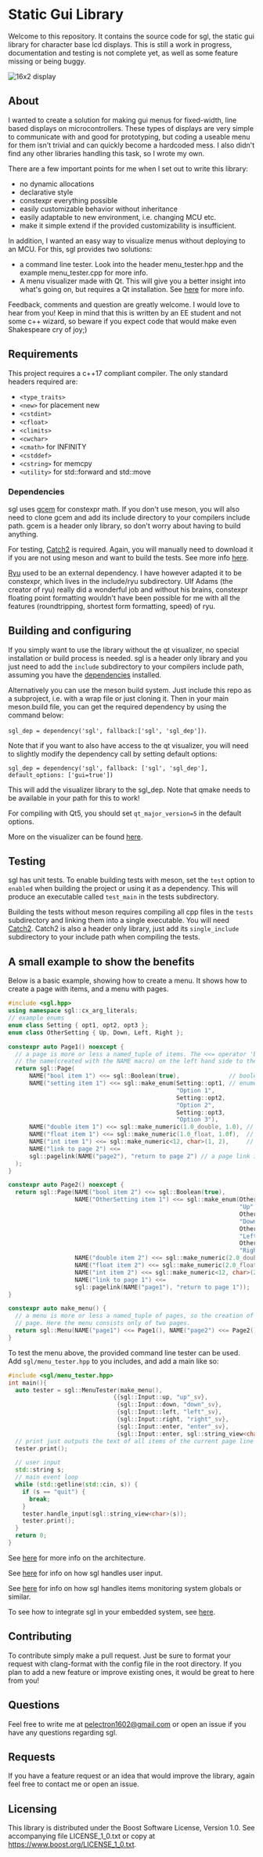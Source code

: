 # Static Gui Library

Welcome to this repository. It contains the source code for sgl, the static gui library for character base lcd displays. This is still a work in progress, documentation and testing is not complete yet, as well as some feature missing or being buggy.

![16x2 display](markdown/images/display.jpg)

## About

I wanted to create a solution for making gui menus for fixed-width, line based displays on microcontrollers. These types of displays are very simple to communicate with and good for prototyping, but coding a useable menu for them isn't trivial and can quickly become a hardcoded mess. I also didn't find any other libraries handling this task, so I wrote my own.

There are a few important points for me when I set out to write this library:

- no dynamic allocations
- declarative style
- constexpr everything possible
- easily customizable behavior without inheritance
- easily adaptable to new environment, i.e. changing MCU etc.
- make it simple extend if the provided customizability is insufficient.

In addition, I wanted an easy way to visualize menus without deploying to an MCU. For this, sgl provides two solutions:

- a command line tester. Look into the header menu_tester.hpp and the example menu_tester.cpp for more info.
- A menu visualizer made with Qt. This will give you a better insight into what's going on, but requires a Qt installation. See [here](markdown/visualizer.md) for more info.

Feedback, comments and question are greatly welcome. I would love to hear from you! Keep in mind that this is written by an EE student and not some c++ wizard, so beware if you expect code that would make even Shakespeare cry of joy;)

## Requirements

This project requires a c++17 compliant compiler.
The only standard headers required are:

- `<type_traits>`
- `<new>` for placement new
- `<cstdint>`
- `<cfloat>`
- `<climits>`
- `<cwchar>`
- `<cmath>` for INFINITY
- `<cstddef>`
- `<cstring>` for memcpy
- `<utility>` for std::forward and std::move

### Dependencies

sgl uses [gcem](https://github.com/kthohr/gcem) for constexpr math. If you don't use meson, you will also need to clone gcem and add its include directory to your compilers include path. gcem is a header only library, so don't worry about having to build anything.

For testing, [Catch2](https://github.com/catchorg/Catch2) is required. Again, you will manually need to download it if you are not using meson and want to build the tests. See more info [here](readme.md#testing).

[Ryu](https://github.com/ulfjack/ryu) used to be an external dependency. I have however adapted it to be constexpr, which lives in the include/ryu subdirectory. Ulf Adams (the creator of ryu) really did a wonderful job and without his brains, constexpr floating point formatting wouldn't have been possible for me with all the features (roundtripping, shortest form formatting, speed) of ryu.

## Building and configuring

If you simply want to use the library without the qt visualizer, no special installation or build process is needed. sgl is a header only library and you just need to add the `include` subdirectory to your compilers include path, assuming you have the [dependencies](readme.md#dependencies) installed.

Alternatively you can use the meson build system. Just include this repo as a subproject, i.e. with a wrap file or just cloning it. Then in your main meson.build file, you can get the required dependency by using the command below:

``sgl_dep = dependency('sgl', fallback:['sgl', 'sgl_dep'])``. 

Note that if you want to also have access to the qt visualizer, you will need to slightly modify the dependency call by setting default options:

``sgl_dep = dependency('sgl', fallback: ['sgl', 'sgl_dep'], default_options: ['gui=true'])``

This will add the visualizer library to the sgl_dep.
Note that qmake needs to be available in your path for this to work!

For compiling with Qt5, you should set `qt_major_version=5` in the default options.

More on the visualizer can be found [here](markdown/visualizer.md).

## Testing

sgl has unit tests. To enable building tests with meson, set the `test` option to `enabled`  when building the project or using it as a dependency. This will produce an executable called `test_main` in the tests subdirectory. 

Building the tests without meson requires compiling all cpp files in the `tests` subdirectory and linking them into a single executable. You will need [Catch2](https://github.com/catchorg/Catch2). Catch2 is also a header only library, just add its `single_include` subdirectory to your include path when compiling the tests.

## A small example to show the benefits

Below is a basic example, showing how to create a menu. It shows how to create a page with items, and a menu with pages.

```cpp
#include <sgl.hpp>
using namespace sgl::cx_arg_literals;
// example enums
enum class Setting { opt1, opt2, opt3 };
enum class OtherSetting { Up, Down, Left, Right };

constexpr auto Page1() noexcept {
  // a page is more or less a named_tuple of items. The <<= operator 'binds' 
  // the name(created with the NAME macro) on the left hand side to the item on the right hand side.
  return sgl::Page(
      NAME("bool item 1") <<= sgl::Boolean(true),              // boolean item
      NAME("setting item 1") <<= sgl::make_enum(Setting::opt1, // enumerated item
                                                "Option 1",
                                                Setting::opt2,
                                                "Option 2",
                                                Setting::opt3,
                                                "Option 3"),
      NAME("double item 1") <<= sgl::make_numeric(1.0_double, 1.0), // item holding a double
      NAME("float item 1") <<= sgl::make_numeric(1.0_float, 1.0f),  // item holding a float
      NAME("int item 1") <<= sgl::make_numeric<12, char>(1, 2),     // item holding an int
      NAME("link to page 2") <<=
      sgl::pagelink(NAME("page2"), "return to page 2") // a page link item
  );
}

constexpr auto Page2() noexcept {
  return sgl::Page(NAME("bool item 2") <<= sgl::Boolean(true),
                   NAME("OtherSetting item 1") <<= sgl::make_enum(OtherSetting::Up,
                                                                  "Up",
                                                                  OtherSetting::Down,
                                                                  "Down",
                                                                  OtherSetting::Left,
                                                                  "Left",
                                                                  OtherSetting::Right,
                                                                  "Right"),
                   NAME("double item 2") <<= sgl::make_numeric(2.0_double, 2.0),
                   NAME("float item 2") <<= sgl::make_numeric(2.0_float, 2.0f),
                   NAME("int item 2") <<= sgl::make_numeric<12, char>(2, 2),
                   NAME("link to page 1") <<=
                   sgl::pagelink(NAME("page1"), "return to page 1"));
}

constexpr auto make_menu() {
  // a menu is more or less a named_tuple of pages, so the creation of one is similar to that of a
  // page. Here the menu consists only of two pages.
  return sgl::Menu(NAME("page1") <<= Page1(), NAME("page2") <<= Page2());
}
```

To test the menu above, the provided command line tester can be used.
Add `sgl/menu_tester.hpp` to you includes, and add a main like so:

```cpp
#include <sgl/menu_tester.hpp>
int main(){
  auto tester = sgl::MenuTester(make_menu(),
                              {{sgl::Input::up, "up"_sv},
                               {sgl::Input::down, "down"_sv},
                               {sgl::Input::left, "left"_sv},
                               {sgl::Input::right, "right"_sv},
                               {sgl::Input::enter, "enter"_sv},
                               {sgl::Input::enter, sgl::string_view<char>{}}});
  // print just outputs the text of all items of the current page line by line.
  tester.print();

  // user input
  std::string s;
  // main event loop
  while (std::getline(std::cin, s)) {
    if (s == "quit") {
      break;
    }
    tester.handle_input(sgl::string_view<char>(s));
    tester.print();
  }
  return 0;
}

```

See [here](markdown/architecture.md) for more info on the architecture.

See [here](markdown/input_handling.md) for info on how sgl handles user input.

See [here](markdown/external_updates.md) for info on how sgl handles items monitoring system globals or similar.

To see how to integrate sgl in your embedded system, see [here](markdown/integrating.md).

## Contributing

To contribute simply make a pull request. Just be sure to format your request with clang-format with the config file in the root directory. If you plan to add a new feature or improve existing ones, it would be great to here from you!

## Questions

Feel free to write me at pelectron1602@gmail.com or open an issue if you have any questions regarding sgl.

## Requests

If you have a feature request or an idea that would improve the library, again feel free to contact me or open an issue.

## Licensing

This library is distributed under the Boost Software License, Version 1.0. See accompanying file LICENSE_1_0.txt or copy at https://www.boost.org/LICENSE_1_0.txt.